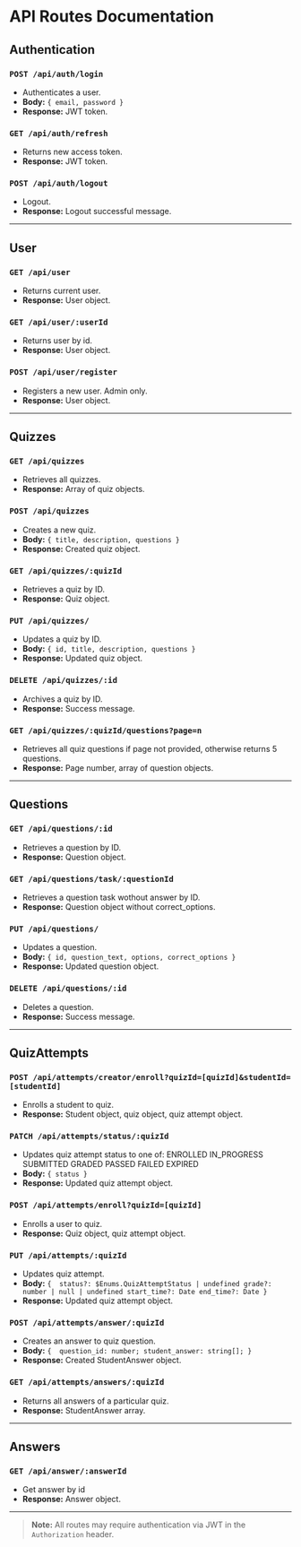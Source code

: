# API Routes Documentation

## Authentication

### `POST /api/auth/login`
- Authenticates a user.
- **Body:** `{ email, password }`
- **Response:** JWT token.

### `GET /api/auth/refresh`
- Returns new access token.
- **Response:** JWT token.

### `POST /api/auth/logout`
- Logout.
- **Response:** Logout successful message.

---

## User

### `GET /api/user`
- Returns current user.
- **Response:** User object.

### `GET /api/user/:userId`
- Returns user by id.
- **Response:** User object.

### `POST /api/user/register`
- Registers a new user. Admin only.
- **Response:** User object.

---

## Quizzes

### `GET /api/quizzes`
- Retrieves all quizzes.
- **Response:** Array of quiz objects.

### `POST /api/quizzes`
- Creates a new quiz.
- **Body:** `{ title, description, questions }`
- **Response:** Created quiz object.

### `GET /api/quizzes/:quizId`
- Retrieves a quiz by ID.
- **Response:** Quiz object.

### `PUT /api/quizzes/`
- Updates a quiz by ID.
- **Body:** `{ id, title, description, questions }`
- **Response:** Updated quiz object.

### `DELETE /api/quizzes/:id`
- Archives a quiz by ID.
- **Response:** Success message.

### `GET /api/quizzes/:quizId/questions?page=n`
- Retrieves all quiz questions if page not provided, otherwise returns 5 questions.
- **Response:** Page number, array of question objects.

---

## Questions

### `GET /api/questions/:id`
- Retrieves a question by ID.
- **Response:** Question object.

### `GET /api/questions/task/:questionId`
- Retrieves a question task wothout answer by ID.
- **Response:** Question object without correct_options.

### `PUT /api/questions/`
- Updates a question.
- **Body:** `{ id, question_text, options, correct_options }`
- **Response:** Updated question object.

### `DELETE /api/questions/:id`
- Deletes a question.
- **Response:** Success message.

---

## QuizAttempts

### `POST /api/attempts/creator/enroll?quizId=[quizId]&studentId=[studentId]`
- Enrolls a student to quiz.
- **Response:** Student object, quiz object, quiz attempt object.

### `PATCH /api/attempts/status/:quizId`
- Updates quiz attempt status to one of:
  ENROLLED
  IN_PROGRESS
  SUBMITTED
  GRADED
  PASSED
  FAILED
  EXPIRED
- **Body:** `{ status }`
- **Response:** Updated quiz attempt object.

### `POST /api/attempts/enroll?quizId=[quizId]`
- Enrolls a user to quiz.
- **Response:** Quiz object, quiz attempt object.

### `PUT /api/attempts/:quizId`
- Updates quiz attempt.
- **Body:** `{ 
    status?: $Enums.QuizAttemptStatus | undefined
    grade?: number | null | undefined
    start_time?: Date
    end_time?: Date
    }`
- **Response:** Updated quiz attempt object.

### `POST /api/attempts/answer/:quizId`
- Creates an answer to quiz question.
- **Body:** `{ 
    question_id: number;
    student_answer: string[];
    }`
- **Response:** Created StudentAnswer object.

### `GET /api/attempts/answers/:quizId`
- Returns all answers of a particular quiz.
- **Response:** StudentAnswer array.

---

## Answers

### `GET /api/answer/:answerId`
- Get answer by id
- **Response:** Answer object.

---


> **Note:** All routes may require authentication via JWT in the `Authorization` header.